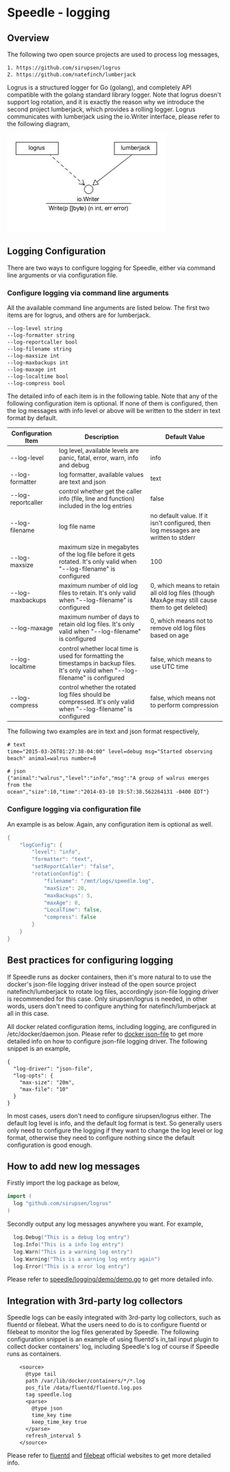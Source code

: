 # Speedle - logging
## Overview
The following two open source projects are used to process log messages,
```
1. https://github.com/sirupsen/logrus
2. https://github.com/natefinch/lumberjack
```


Logrus is a structured logger for Go (golang), and completely API compatible with the golang standard library logger. Note that logrus doesn't support log rotation, and it is exactly the reason why we introduce the second project lumberjack, which provides a rolling logger. Logrus communicates with lumberjack using the io.Writer interface, please refer to the following diagram,

![Speedle Logging](img/logger.jpg)

## Logging Configuration
There are two ways to configure logging for Speedle, either via command line arguments or via configuration file. 
### Configure logging via command line arguments
All the available command line arguments are listed below. The first two items are for logrus, and others are for lumberjack.
```
--log-level string
--log-formatter string
--log-reportcaller bool
--log-filename string
--log-maxsize int
--log-maxbackups int
--log-maxage int
--log-localtime bool
--log-compress bool
```

The detailed info of each item is in the following table. Note that any of the following configuration item is optional. If none of them is configured, then the log messages with info level or above will be written to the stderr in text format by default.

| Configuration Item | Description | Default Value |
|--------------------|-------------|---------------|
| --log-level        | log level, available levels are panic, fatal, error, warn, info and debug | info |
| --log-formatter    | log formatter, available values are text and json | text |
| --log-reportcaller | control whether get the caller info (file, line and function) included in the log entries | false |
| --log-filename     | log file name | no default value. If it isn't configured, then log messages are written to stderr |
| --log-maxsize      | maximum size in megabytes of the log file before it gets rotated. It's only valid when "--log-filename" is configured| 100 |
| --log-maxbackups   | maximum number of old log files to retain. It's only valid when "--log-filename" is configured | 0, which means to retain all old log files (though MaxAge may still cause them to get deleted) |
| --log-maxage       | maximum number of days to retain old log files. It's only valid when "--log-filename" is configured | 0, which means not to remove old log files based on age |
| --log-localtime    | control whether local time is used for formatting the timestamps in backup files. It's only valid when "--log-filename" is configured | false, which means to use UTC time |
| --log-compress     | control whether the rotated log files should be compressed. It's only valid when "--log-filename" is configured | false, which means not to perform compression |

The following two examples are in text and json format respectively, 
```
# text
time="2015-03-26T01:27:38-04:00" level=debug msg="Started observing beach" animal=walrus number=8
```
```
# json
{"animal":"walrus","level":"info","msg":"A group of walrus emerges from the
ocean","size":10,"time":"2014-03-10 19:57:38.562264131 -0400 EDT"}
```

### Configure logging via configuration file
An example is as below. Again, any configuration item is optional as well. 
```go
{
    "logConfig": {
        "level": "info",
        "formatter": "text", 
        "setReportCaller": "false",
        "rotationConfig": {
            "filename": "/mnt/logs/speedle.log",
            "maxSize": 20,
            "maxBackups": 5,
            "maxAge": 0,
            "LocalTime": false,
            "compress": false
        }
    }
}
```

## Best practices for configuring logging
If Speedle runs as docker containers, then it's more natural to to use the docker's json-file logging driver instead of the open source project natefinch/lumberjack to rotate log files, accordingly json-file logging driver is recommended for this case. Only sirupsen/logrus is needed, in other words, users don't need to configure anything for natefinch/lumberjack at all in this case. 

All docker related configuration items, including logging, are configured in /etc/docker/daemon.json. Please refer to [docker json-file](https://docs.docker.com/config/containers/logging/json-file/) to get more detailed info on how to configure json-file logging driver. The following snippet is an example, 
```
{
  "log-driver": "json-file",
  "log-opts": {
    "max-size": "20m",
    "max-file": "10"
  }
}
```

In most cases, users don't need to configure sirupsen/logrus either. The default log level is info, and the default log format is text. So generally users only need to configure the logging if they want to change the log level or log format, otherwise they need to configure nothing since the default configuration is good enough.

## How to add new log messages 
Firstly import the log package as below,
```go
import (
  log "github.com/sirupsen/logrus"
)
```
Secondly output any log messages anywhere you want. For example,
```go
  log.Debug("This is a debug log entry")
  log.Info("This is a info log entry")
  log.Warn("This is a warning log entry")
  log.Warning("This is a warning log entry again")
  log.Error("This is a error log entry")
```
Please refer to [speedle/logging/demo/demo.go](https://github.com/oracle/speedle/blob/master/logging/demo/demo.go) to get more detailed info.

## Integration with 3rd-party log collectors
Speedle logs can be easily integrated with 3rd-party log collectors, such as fluentd or filebeat. What the users need to do is to configure fluentd or filebeat to monitor the log files generated by Speedle. The following configuration snippet is an example of using fluentd's in_tail input plugin to collect docker containers' log, including Speedle's log of course if Speedle runs as containers. 
```
    <source>
      @type tail
      path /var/lib/docker/containers/*/*.log
      pos_file /data/fluentd/fluentd.log.pos
      tag speedle.log
      <parse>
        @type json
        time_key time
        keep_time_key true
      </parse>
      refresh_interval 5
    </source>
```
Please refer to [fluentd](https://www.fluentd.org/) and [filebeat](https://www.elastic.co/products/beats/filebeat) official websites to get more detailed info.

